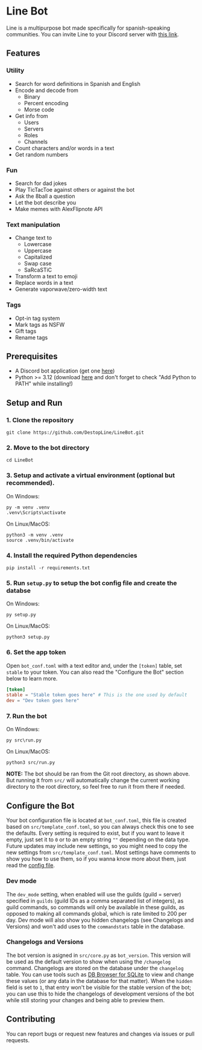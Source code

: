 # Line Bot
Line is a multipurpose bot made specifically for spanish-speaking communities. You can invite Line to your Discord server with [this link](https://discord.com/oauth2/authorize?client_id=582009564724199434&scope=bot&permissions=-9).

## Features
### Utility
- Search for word definitions in Spanish and English
- Encode and decode from
  - Binary
  - Percent encoding
  - Morse code
- Get info from
  - Users
  - Servers
  - Roles
  - Channels
- Count characters and/or words in a text
- Get random numbers

### Fun
- Search for dad jokes
- Play TicTacToe against others or against the bot
- Ask the 8ball a question
- Let the bot describe you
- Make memes with AlexFlipnote API

### Text manipulation
- Change text to
  - Lowercase
  - Uppercase
  - Capitalized
  - Swap case
  - SaRcaSTiC
- Transform a text to emoji
- Replace words in a text
- Generate vaporwave/zero-width text

### Tags
- Opt-in tag system
- Mark tags as NSFW
- Gift tags
- Rename tags

## Prerequisites
- A Discord bot application (get one [here](https://discord.com/developers/applications))
- Python >= 3.12 (download [here](https://www.python.org/downloads/) and don't forget to check "Add Python to PATH" while installing!)

## Setup and Run
### 1. Clone the repository
```
git clone https://github.com/DestopLine/LineBot.git
```
   
### 2. Move to the bot directory
```
cd LineBot
```
   
### 3. Setup and activate a virtual environment (optional but recommended).
On Windows:
```
py -m venv .venv
.venv\Scripts\activate
```
On Linux/MacOS:
```
python3 -m venv .venv
source .venv/bin/activate
```

### 4. Install the required Python dependencies
```
pip install -r requirements.txt
```
   
### 5. Run `setup.py` to setup the bot config file and create the databse
On Windows:
```
py setup.py
```
On Linux/MacOS:
```
python3 setup.py
```

### 6. Set the app token
Open `bot_conf.toml` with a text editor and, under the `[token]` table, set `stable` to your token. You can also read the "Configure the Bot" section below to learn more.
```toml
[token]
stable = "Stable token goes here" # This is the one used by default
dev = "Dev token goes here"
```

### 7. Run the bot
On Windows:
```
py src\run.py
```
On Linux/MacOS:
```
python3 src/run.py
```
**NOTE:** The bot should be ran from the Git root directory, as shown above. But running it from `src/` will automatically change the current working directory to the root directory, so feel free to run it from there if needed.

## Configure the Bot
Your bot configuration file is located at `bot_conf.toml`, this file is created based on `src/template_conf.toml`, so you can always check this one to see the defaults. Every setting is required to exist, but if you want to leave it empty, just set it to `0` or to an empty string `""` depending on the data type. Future updates may include new settings, so you might need to copy the new settings from `src/template_conf.toml`. Most settings have comments to show you how to use them, so if you wanna know more about them, just read the [config file](https://github.com/DestopLine/LineBot/blob/main/src/template_conf.toml).

### Dev mode
The `dev_mode` setting, when enabled will use the guilds (guild = server) specified in `guilds` (guild IDs as a comma separated list of integers), as guild commands, so commands will only be available in these guilds, as opposed to making all commands global, which is rate limited to 200 per day. Dev mode will also show you hidden changelogs (see Changelogs and Versions) and won't add uses to the `commandstats` table in the database.

### Changelogs and Versions
The bot version is asigned in `src/core.py` as `bot_version`. This version will be used as the default version to show when using the `/changelog` command. Changelogs are stored on the database under the `changelog` table. You can use tools such as [DB Browser for SQLite](https://sqlitebrowser.org/) to view and change these values (or any data in the database for that matter). When the `hidden` field is set to `1`, that entry won't be visible for the stable version of the bot; you can use this to hide the changelogs of development versions of the bot while still storing your changes and being able to preview them.

## Contributing
You can report bugs or request new features and changes via issues or pull requests.
